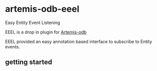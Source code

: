 # artemis-odb-eeel
Easy Entity Event Listening

EEEL is a drop in plugin for [Artemis-odb](https://github.com/junkdog/artemis-odb)

EEEL provided an easy annotation based interface to subscribe to Entity events.

## getting started
